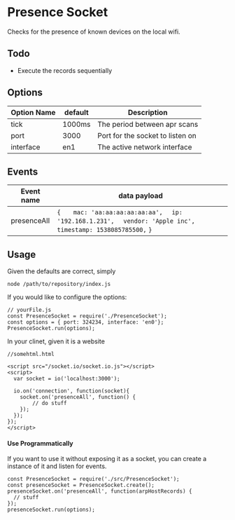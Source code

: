 # Presence Socket

Checks for the presence of known devices on the local wifi.


## Todo
- Execute the records sequentially


## Options

| Option Name | default | Description                      |
|-------------|---------|----------------------------------|
| tick        | 1000ms  | The period between apr scans     |
| port        | 3000    | Port for the socket to listen on |
| interface   | en1     | The active network interface     |


## Events
| Event name  | data payload                                                                                                               |
|-------------|-------------------------------------------------------------------------------------------------------------------------|
| presenceAll | `{` `   mac: 'aa:aa:aa:aa:aa:aa',` `  ip: '192.168.1.231',` `  vendor: 'Apple inc',` `  timestamp: 1538085785500, ` `}` |


## Usage

Given the defaults are correct, simply

```
node /path/to/repository/index.js
```

If you would like to configure the options:

```
// yourFile.js
const PresenceSocket = require('./PresenceSocket');
const options = { port: 324234, interface: 'en0'};
PresenceSocket.run(options);
```

In your clinet, given it is a website

```
//somehtml.html

<script src="/socket.io/socket.io.js"></script>
<script>
  var socket = io('localhost:3000');

  io.on('connection', function(socket){
  	socket.on('presenceAll', function() {
  		// do stuff
  	});
  });
});
</script>
```

#### Use Programmatically
If you want to use it without exposing it as a socket,
you can create a instance of it and listen for events.

```
const PresenceSocket = require('./src/PresenceSocket');
const presenceSocket = PresenceSocket.create();
presenceSocket.on('presenceAll', function(arpHostRecords) {
  // stuff
});
presenceSocket.run(options);
```
